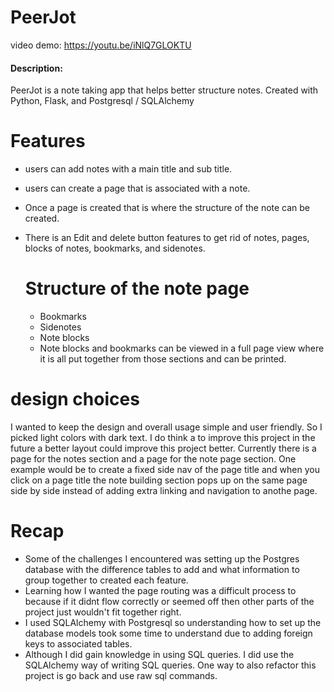 # PeerJot
video demo: https://youtu.be/iNlQ7GLOKTU
#### Description:
PeerJot is a note taking app that helps better structure notes. 
Created with Python, Flask, and Postgresql / SQLAlchemy


# Features
- users can add notes with a main title and sub title.
- users can create a page that is associated with a note.
- Once a page is created that is where the structure of the note can be created.
- There is an Edit and delete button features to get rid of notes, pages, blocks of notes, bookmarks, and sidenotes.

  # Structure of the note page
  - Bookmarks
  - Sidenotes
  - Note blocks
  - Note blocks and bookmarks can be viewed in a full page view where it is all put together from those sections and can be printed.
 
 # design choices
 I wanted to keep the design and overall usage simple and user friendly. So I picked light colors with dark text.
 I do think a to improve this project in the future a better layout could improve this project better. Currently there is a page for the notes section and a page 
 for the note page section. One example would be to create a fixed side nav of the page title and when you click 
 on a page title the note building section pops up on the same page side by side instead of adding extra linking and navigation to anothe page.

 # Recap
 - Some of the challenges I encountered was setting up the Postgres database with the difference tables to add and what information to group together to created each feature.
 - Learning how I wanted the page routing was a difficult process to because if it didnt flow correctly or seemed off then other parts of the project just wouldn't fit together right.
 - I used SQLAlchemy with Postgresql so understanding how to set up the database models took some time to understand due to adding foreign keys to associated tables.
 - Although I did gain knowledge in using SQL queries. I did use the SQLAlchemy way of writing SQL queries. One way to also refactor this project is go back and use raw sql commands.
    
